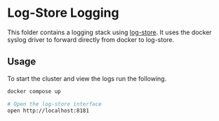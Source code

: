 # Log-Store Logging

This folder contains a logging stack using [log-store](https://log-store.com/). It uses the docker syslog driver to forward directly from docker to log-store.

## Usage

To start the cluster and view the logs run the following.

```sh
docker compose up

# Open the log-store interface
open http://localhost:8181
```
